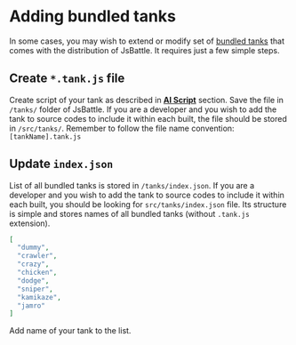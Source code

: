 # Adding bundled tanks

In some cases, you may wish to extend or modify set of [bundled tanks](/docs/manual/bundled_tanks.md)
that comes with the distribution of JsBattle. It requires just a few simple steps.

## Create `*.tank.js` file
Create script of your tank as described in [**AI Script**](/docs/manual/ai_script.md) section.
Save the file in `/tanks/` folder of JsBattle. If you are a developer and you wish to add the
tank to source codes to include it within each built, the file should be stored in
`/src/tanks/`. Remember to follow the file name convention:
`[tankName].tank.js`

## Update `index.json`
List of all bundled tanks is stored in `/tanks/index.json`. If you are a developer and you
wish to add the tank to source codes to include it within each built, you should be looking
for `src/tanks/index.json` file. Its structure is simple and stores names
of all bundled tanks (without `.tank.js` extension).

```json
[
  "dummy",
  "crawler",
  "crazy",
  "chicken",
  "dodge",
  "sniper",
  "kamikaze",
  "jamro"
]
```
Add name of your tank to the list.
